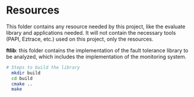 # Resources
This folder contains any resource needed by this project, like the evaluate library and applications needed. It will not contain the necessary tools (PAPI, Eztrace, etc.) used on this project, only the resources.

**ftlib**: this folder contains the implementation of the fault tolerance library to be analyzed, which includes the implementation of the monitoring system.

```bash
# Steps to build the library
  mkdir build 
  cd build
  cmake ..
  make
```
